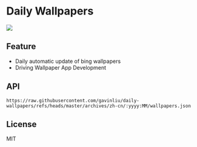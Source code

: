 # Daily Wallpapers
  
![](https://www.bing.com/th?id=OHR.PlumBlossom_ZH-CN5888621119_UHD.jpg)

## Feature

- Daily automatic update of bing wallpapers
- Driving Wallpaper App Development

## API

```
https://raw.githubusercontent.com/gavinliu/daily-wallpapers/refs/heads/master/archives/zh-cn/:yyyy:MM/wallpapers.json
```

## License

MIT
  